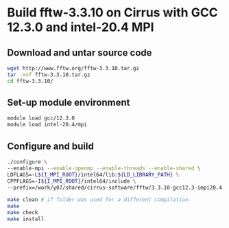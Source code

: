 Build fftw-3.3.10 on Cirrus with GCC 12.3.0 and intel-20.4 MPI
==============================================================

Download and untar source code
------------------------------

```bash
wget http://www.fftw.org/fftw-3.3.10.tar.gz
tar -xvf fftw-3.3.10.tar.gz
cd fftw-3.3.10/
```

Set-up module environment
-------------------------

```bash
module load gcc/12.3.0
module load intel-20.4/mpi
```

Configure and build
-------------------

```bash
./configure \
--enable-mpi --enable-openmp --enable-threads --enable-shared \
LDFLAGS=-L${I_MPI_ROOT}/intel64/lib:${LD_LIBRARY_PATH} \
CPPFLAGS=-I${I_MPI_ROOT}/intel64/include \
--prefix=/work/y07/shared/cirrus-software/fftw/3.3.10-gcc12.3-impi20.4

make clean # if folder was used for a different compilation
make
make check
make install
```
